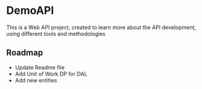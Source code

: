 # DemoAPI
This is a Web API project, created to learn more about the API development, using different tools and methodologies

## Roadmap
* Update Readme file
* Add Unit of Work DP for DAL
* Add new entities